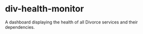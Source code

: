 # div-health-monitor

A dashboard displaying the health of all Divorce services and their dependencies.
